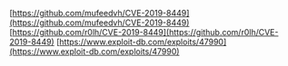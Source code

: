 [https://github.com/mufeedvh/CVE-2019-8449](https://github.com/mufeedvh/CVE-2019-8449)
[https://github.com/r0lh/CVE-2019-8449](https://github.com/r0lh/CVE-2019-8449)
[https://www.exploit-db.com/exploits/47990](https://www.exploit-db.com/exploits/47990)
